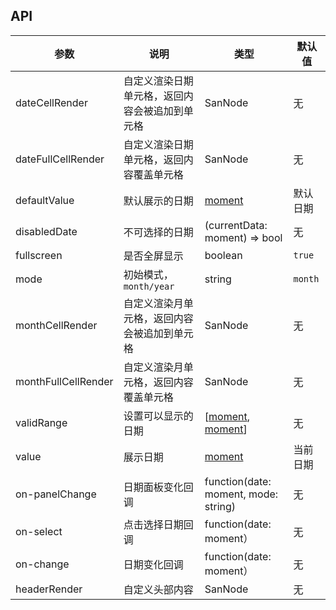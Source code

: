 ## API

| 参数 | 说明 | 类型 | 默认值 |
| --- | --- | --- | --- |
| dateCellRender | 自定义渲染日期单元格，返回内容会被追加到单元格 | SanNode | 无 |
| dateFullCellRender | 自定义渲染日期单元格，返回内容覆盖单元格 | SanNode | 无 |
| defaultValue | 默认展示的日期 | [moment](http://momentjs.com/) | 默认日期 |
| disabledDate | 不可选择的日期 | (currentData: moment) => bool | 无 |
| fullscreen | 是否全屏显示 | boolean | `true` |
| mode | 初始模式，`month/year` | string | `month` |
| monthCellRender | 自定义渲染月单元格，返回内容会被追加到单元格 | SanNode | 无 |
| monthFullCellRender | 自定义渲染月单元格，返回内容覆盖单元格 | SanNode | 无 |
| validRange | 设置可以显示的日期 | \[[moment](http://momentjs.com/), [moment](http://momentjs.com/)] | 无 |
| value | 展示日期 | [moment](http://momentjs.com/) | 当前日期 |
| on-panelChange | 日期面板变化回调 | function(date: moment, mode: string) | 无 |
| on-select | 点击选择日期回调 | function(date: moment） | 无 |
| on-change | 日期变化回调 | function(date: moment） | 无 |
| headerRender | 自定义头部内容 | SanNode | 无 |
